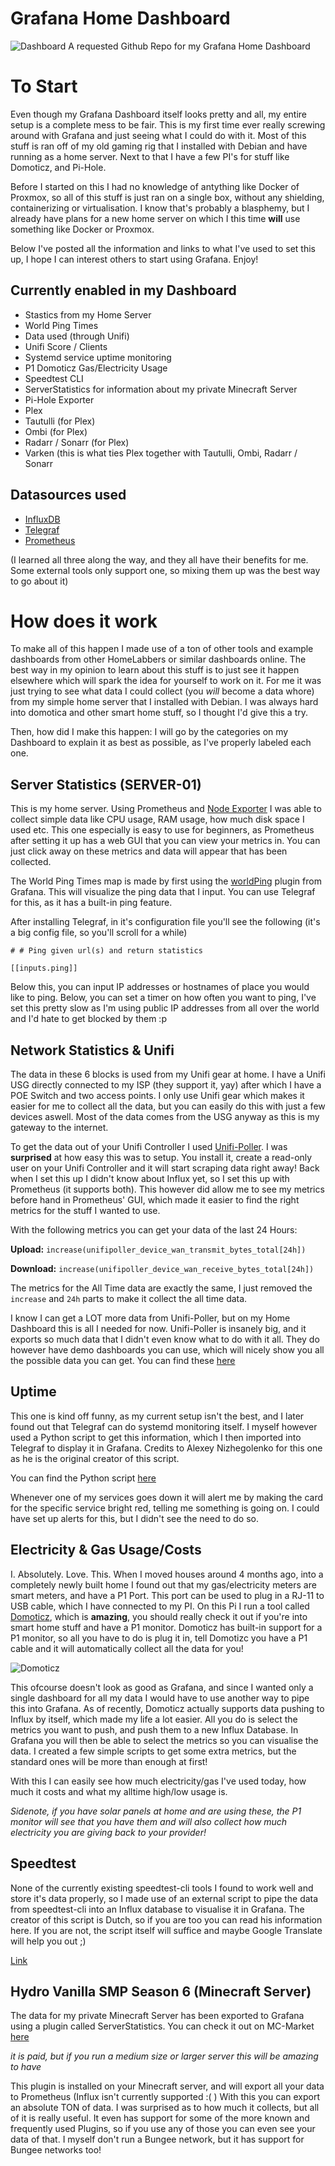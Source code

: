 # Grafana Home Dashboard

![Dashboard](https://i.dedimc.io/pN8aiVeaqX.png)
A requested Github Repo for my Grafana Home Dashboard

# To Start

Even though my Grafana Dashboard itself looks pretty and all, my entire setup is a complete mess to be fair. This is my first time ever really screwing around with Grafana and just seeing what I could do with it. Most of this stuff is ran off of my old gaming rig that I installed with Debian and have running as a home server. Next to that I have a few PI's for stuff like Domoticz, and Pi-Hole.

Before I started on this I had no knowledge of antything like Docker of Proxmox, so all of this stuff is just ran on a single box, without any shielding, containerizing or virtualisation. I know that's probably a blasphemy, but I already have plans for a new home server on which I this time **will** use something like Docker or Proxmox.

Below I've posted all the information and links to what I've used to set this up, I hope I can interest others to start using Grafana. Enjoy!


## Currently enabled in my Dashboard
* Stastics from my Home Server 
* World Ping Times
* Data used (through Unifi)
* Unifi Score / Clients
* Systemd service uptime monitoring
* P1 Domoticz Gas/Electricity Usage
* Speedtest CLI
* ServerStatistics for information about my private Minecraft Server
* Pi-Hole Exporter
* Plex
* Tautulli (for Plex)
* Ombi (for Plex)
* Radarr / Sonarr (for Plex)
* Varken (this is what ties Plex together with Tautulli, Ombi, Radarr / Sonarr

## Datasources used
* [InfluxDB](https://www.influxdata.com/)
* [Telegraf](https://github.com/influxdata/telegraf)
* [Prometheus](https://prometheus.io/)

(I learned all three along the way, and they all have their benefits for me. Some external tools only support one, so mixing them up was the best way to go about it)

# How does it work
To make all of this happen I made use of a ton of other tools and example dashboards from other HomeLabbers or similar dashboards online. The best way in my opinion to learn about this stuff is to just see it happen elsewhere which will spark the idea for yourself to work on it. For me it was just trying to see what data I could collect (you *will* become a data whore) from my simple home server that I installed with Debian. I was always hard into domotica and other smart home stuff, so I thought I'd give this a try.

Then, how did I make this happen:
I will go by the categories on my Dashboard to explain it as best as possible, as I've properly labeled each one.

## Server Statistics (SERVER-01)
This is my home server. Using Prometheus and [Node Exporter](https://github.com/prometheus/node_exporter) I was able to collect simple data like CPU usage, RAM usage, how much disk space I used etc. This one especially is easy to use for beginners, as Prometheus after setting it up has a web GUI that you can view your metrics in. You can just click away on these metrics and data will appear that has been collected.

The World Ping Times map is made by first using the [worldPing](https://grafana.com/grafana/plugins/raintank-worldping-app) plugin from Grafana. This will visualize the ping data that I input. You can use Telegraf for this, as it has a built-in ping feature. 

After installing Telegraf, in it's configuration file you'll see the following (it's a big config file, so you'll scroll for a while)

`# # Ping given url(s) and return statistics`

 `[[inputs.ping]]`
 
 Below this, you can input IP addresses or hostnames of place you would like to ping. Below, you can set a timer on how often you want to ping, I've set this pretty slow as I'm using public IP addresses from all over the world and I'd hate to get blocked by them :p
 
## Network Statistics & Unifi
The data in these 6 blocks is used from my Unifi gear at home. I have a Unifi USG directly connected to my ISP (they support it, yay) after which I have a POE Switch and two access points. I only use Unifi gear which makes it easier for me to collect all the data, but you can easily do this with just a few devices aswell. Most of the data comes from the USG anyway as this is my gateway to the internet.
 
To get the data out of your Unifi Controller I used [Unifi-Poller](https://github.com/unifi-poller/unifi-poller).
I was **surprised** at how easy this was to setup. You install it, create a read-only user on your Unifi Controller and it will start scraping data right away! Back when I set this up I didn't know about Influx yet, so I set this up with Prometheus (it supports both). This however did allow me to see my metrics before hand in Prometheus' GUI, which made it easier to find the right metrics for the stuff I wanted to use.

With the following metrics you can get your data of the last 24 Hours:

**Upload:**
``increase(unifipoller_device_wan_transmit_bytes_total[24h])``

**Download:**
``increase(unifipoller_device_wan_receive_bytes_total[24h])``

The metrics for the All Time data are exactly the same, I just removed the `increase` and `24h` parts to make it collect the all time data.

I know I can get a LOT more data from Unifi-Poller, but on my Home Dashboard this is all I needed for now. Unifi-Poller is insanely big, and it exports so much data that I didn't even know what to do with it all. They do however have demo dashboards you can use, which will nicely show you all the possible data you can get. You can find these [here](https://grafana.com/grafana/dashboards?search=unifi-poller)

## Uptime
This one is kind off funny, as my current setup isn't the best, and I later found out that Telegraf can do systemd monitoring itself. I myself however used a Python script to get this information, which I then imported into Telegraf to display it in Grafana. Credits to Alexey Nizhegolenko for this one as he is the original creator of this script.

You can find the Python script [here](https://github.com/ratibor78/srvstatus)

Whenever one of my services goes down it will alert me by making the card for the specific service bright red, telling me something is going on. I could have set up alerts for this, but I didn't see the need to do so.

## Electricity & Gas Usage/Costs
I. Absolutely. Love. This. When I moved houses around 4 months ago, into a completely newly built home I found out that my gas/electricity meters are smart meters, and have a P1 Port. This port can be used to plug in a RJ-11 to USB cable, which I have connected to my PI. On this Pi I run a tool called [Domoticz](https://www.domoticz.com/), which is **amazing**, you should really check it out if you're into smart home stuff and have a P1 monitor. Domoticz has built-in support for a P1 monitor, so all you have to do is plug it in, tell Domotizc you have a P1 cable and it will automatically collect all the data for you!

![Domoticz](https://i.dedimc.io/BnmQIZNSWU.png)

This ofcourse doesn't look as good as Grafana, and since I wanted only a single dashboard for all my data I would have to use another way to pipe this into Grafana. As of recently, Domoticz actually supports data pushing to Influx by itself, which made my life a lot easier. All you do is select the metrics you want to push, and push them to a new Influx Database. In Grafana you will then be able to select the metrics so you can visualise the data. I created a few simple scripts to get some extra metrics, but the standard ones will be more than enough at first!

With this I can easily see how much electricity/gas I've used today, how much it costs and what my alltime high/low usage is.

*Sidenote, if you have solar panels at home and are using these, the P1 monitor will see that you have them and will also collect how much electricity you are giving back to your provider!*

## Speedtest
None of the currently existing speedtest-cli tools I found to work well and store it's data properly, so I made use of an external script to pipe the data from speedtest-cli into an Influx database to visualise it in Grafana. The creator of this script is Dutch, so if you are too you can read his information here. If you are not, the script itself will suffice and maybe Google Translate will help you out ;)

[Link](https://eye-vision.homeip.net/internet-snelheid-meten-en-grafana/)

## Hydro Vanilla SMP Season 6 (Minecraft Server)
The data for my private Minecraft Server has been exported to Grafana using a plugin called ServerStatistics. You can check it out on MC-Market [here](https://www.mc-market.org/resources/4611/)

*it is paid, but if you run a medium size or larger server this will be amazing to have*

This plugin is installed on your Minecraft server, and will export all your data to Prometheus (Influx isn't currently supported :( )
With this you can export an absolute TON of data. I was surprised as to how much it collects, but all of it is really useful. It even has support for some of the more known and frequently used Plugins, so if you use any of those you can even see your data of that. I myself don't run a Bungee network, but it has support for Bungee networks too!
